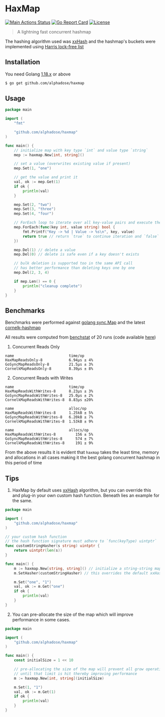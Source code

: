 # HaxMap

[![Main Actions Status](https://github.com/alphadose/haxmap/workflows/Go/badge.svg)](https://github.com/alphadose/haxmap/actions)
[![Go Report Card](https://goreportcard.com/badge/github.com/alphadose/haxmap)](https://goreportcard.com/report/github.com/alphadose/haxmap)
[![License](https://img.shields.io/badge/license-MIT-blue.svg)](./LICENSE.md)
> A lightning fast concurrent hashmap

The hashing algorithm used was [xxHash](https://github.com/Cyan4973/xxHash) and the hashmap's buckets were implemented using [Harris lock-free list](https://www.cl.cam.ac.uk/research/srg/netos/papers/2001-caslists.pdf)

## Installation

You need Golang [1.18.x](https://go.dev/dl/) or above

```bash
$ go get github.com/alphadose/haxmap
```

## Usage

```go
package main

import (
	"fmt"

	"github.com/alphadose/haxmap"
)

func main() {
	// initialize map with key type `int` and value type `string`
	mep := haxmap.New[int, string]()

	// set a value (overwrites existing value if present)
	mep.Set(1, "one")

	// get the value and print it
	val, ok := mep.Get(1)
	if ok {
		println(val)
	}

	mep.Set(2, "two")
	mep.Set(3, "three")
	mep.Set(4, "four")

	// ForEach loop to iterate over all key-value pairs and execute the given lambda
	mep.ForEach(func(key int, value string) bool {
		fmt.Printf("Key -> %d | Value -> %s\n", key, value)
		return true // return `true` to continue iteration and `false` to break iteration
	})

	mep.Del(1) // delete a value
	mep.Del(0) // delete is safe even if a key doesn't exists

	// bulk deletion is supported too in the same API call
	// has better performance than deleting keys one by one
	mep.Del(2, 3, 4)

	if mep.Len() == 0 {
		println("cleanup complete")
	}
}
```

## Benchmarks

Benchmarks were performed against [golang sync.Map](https://pkg.go.dev/sync#Map) and the latest [cornelk-hashmap](https://github.com/cornelk/hashmap)

All results were computed from [benchstat](https://pkg.go.dev/golang.org/x/perf/cmd/benchstat) of 20 runs (code available [here](./benchmarks))

1. Concurrent Reads Only
```
name                         time/op
HaxMapReadsOnly-8            6.94µs ± 4%
GoSyncMapReadsOnly-8         21.5µs ± 3%
CornelkMapReadsOnly-8        8.39µs ± 8%
```

2. Concurrent Reads with Writes
```
name                         time/op
HaxMapReadsWithWrites-8      8.23µs ± 3%
GoSyncMapReadsWithWrites-8   25.0µs ± 2%
CornelkMapReadsWithWrites-8  8.83µs ±20%

name                         alloc/op
HaxMapReadsWithWrites-8      1.25kB ± 5%
GoSyncMapReadsWithWrites-8   6.20kB ± 7%
CornelkMapReadsWithWrites-8  1.53kB ± 9%

name                         allocs/op
HaxMapReadsWithWrites-8         156 ± 5%
GoSyncMapReadsWithWrites-8      574 ± 7%
CornelkMapReadsWithWrites-8     191 ± 9%
```

From the above results it is evident that `haxmap` takes the least time, memory and allocations in all cases making it the best golang concurrent hashmap in this period of time

## Tips

1. HaxMap by default uses [xxHash](https://github.com/cespare/xxhash) algorithm, but you can override this and plug-in your own custom hash function. Beneath lies an example for the same.
```go
package main

import (
	"github.com/alphadose/haxmap"
)

// your custom hash function
// the hash function signature must adhere to `func(keyType) uintptr`
func customStringHasher(s string) uintptr {
	return uintptr(len(s))
}

func main() {
	m := haxmap.New[string, string]() // initialize a string-string map
	m.SetHasher(customStringHasher) // this overrides the default xxHash algorithm

	m.Set("one", "1")
	val, ok := m.Get("one")
	if ok {
		println(val)
	}
}
```

2. You can pre-allocate the size of the map which will improve performance in some cases.
```go
package main

import (
	"github.com/alphadose/haxmap"
)

func main() {
	const initialSize = 1 << 10

	// pre-allocating the size of the map will prevent all grow operations
	// until that limit is hit thereby improving performance
	m := haxmap.New[int, string](initialSize)

	m.Set(1, "1")
	val, ok := m.Get(1)
	if ok {
		println(val)
	}
}
```
